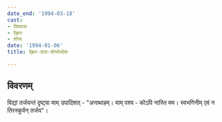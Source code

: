 ```yaml
---
date_end: '1994-03-18'
cast:
- विश्वासः
- ऎह्रारः
- शोभा
date: '1994-01-06'
title: ऎह्रार-दास-शोभोपदेशः

---
```


## विवरणम्
विद्यां तर्जयन्तं दृष्ट्वा माम् उपादिशत् - "अनाथाहम्। माम् पश्य - कोऽपि नास्ति मम। स्वभगिनीम् एवं न तिरस्कुर्वन् तर्जय"।

